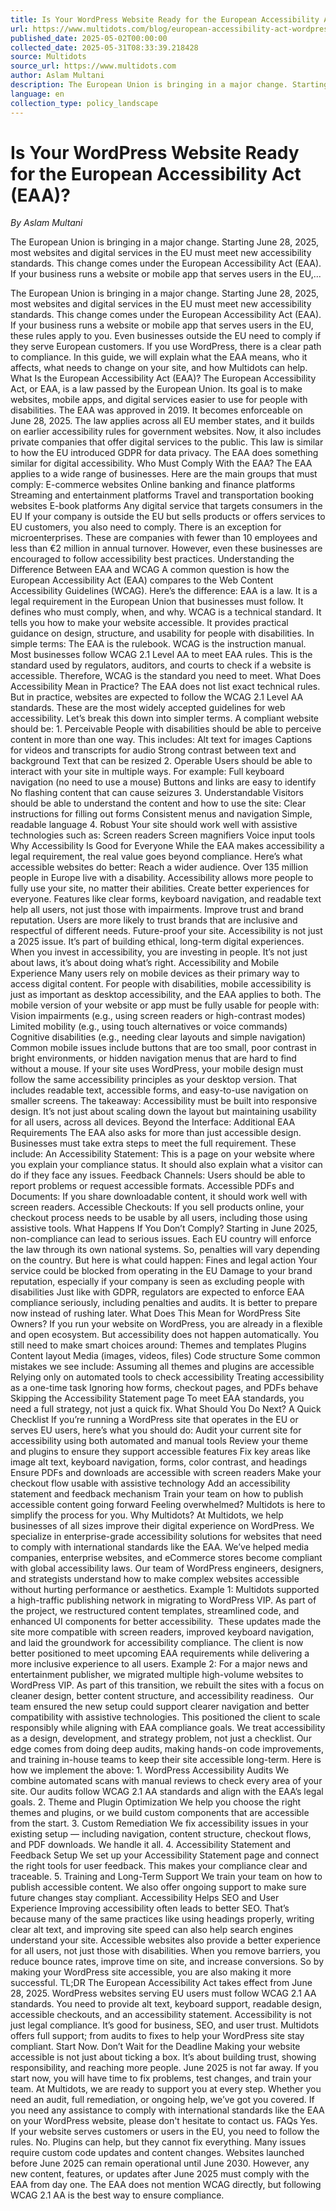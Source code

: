 ```yaml
---
title: Is Your WordPress Website Ready for the European Accessibility Act (EAA)?
url: https://www.multidots.com/blog/european-accessibility-act-wordpress-compliance/
published_date: 2025-05-02T00:00:00
collected_date: 2025-05-31T08:33:39.218428
source: Multidots
source_url: https://www.multidots.com
author: Aslam Multani
description: The European Union is bringing in a major change. Starting June 28, 2025, most websites and digital services in the EU must meet new accessibility standards. This change comes under the European Accessibility Act (EAA). If your business runs a website or mobile app that serves users in the EU,...
language: en
collection_type: policy_landscape
---
```


# Is Your WordPress Website Ready for the European Accessibility Act (EAA)?

*By Aslam Multani*

The European Union is bringing in a major change. Starting June 28, 2025, most websites and digital services in the EU must meet new accessibility standards. This change comes under the European Accessibility Act (EAA). If your business runs a website or mobile app that serves users in the EU,...

The European Union is bringing in a major change. Starting June 28, 2025, most websites and digital services in the EU must meet new accessibility standards. This change comes under the European Accessibility Act (EAA). If your business runs a website or mobile app that serves users in the EU, these rules apply to you. Even businesses outside the EU need to comply if they serve European customers. If you use WordPress, there is a clear path to compliance. In this guide, we will explain what the EAA means, who it affects, what needs to change on your site, and how Multidots can help. What Is the European Accessibility Act (EAA)? The European Accessibility Act, or EAA, is a law passed by the European Union. Its goal is to make websites, mobile apps, and digital services easier to use for people with disabilities. The EAA was approved in 2019. It becomes enforceable on June 28, 2025. The law applies across all EU member states, and it builds on earlier accessibility rules for government websites. Now, it also includes private companies that offer digital services to the public. This law is similar to how the EU introduced GDPR for data privacy. The EAA does something similar for digital accessibility. Who Must Comply With the EAA? The EAA applies to a wide range of businesses. Here are the main groups that must comply: E-commerce websites Online banking and finance platforms Streaming and entertainment platforms Travel and transportation booking websites E-book platforms Any digital service that targets consumers in the EU If your company is outside the EU but sells products or offers services to EU customers, you also need to comply. There is an exception for microenterprises. These are companies with fewer than 10 employees and less than €2 million in annual turnover. However, even these businesses are encouraged to follow accessibility best practices. Understanding the Difference Between EAA and WCAG A common question is how the European Accessibility Act (EAA) compares to the Web Content Accessibility Guidelines (WCAG). Here’s the difference: EAA is a law. It is a legal requirement in the European Union that businesses must follow. It defines who must comply, when, and why. WCAG is a technical standard. It tells you how to make your website accessible. It provides practical guidance on design, structure, and usability for people with disabilities. In simple terms: The EAA is the rulebook. WCAG is the instruction manual. Most businesses follow WCAG 2.1 Level AA to meet EAA rules. This is the standard used by regulators, auditors, and courts to check if a website is accessible. Therefore, WCAG is the standard you need to meet. What Does Accessibility Mean in Practice? The EAA does not list exact technical rules. But in practice, websites are expected to follow the WCAG 2.1 Level AA standards. These are the most widely accepted guidelines for web accessibility. Let’s break this down into simpler terms. A compliant website should be: 1. Perceivable People with disabilities should be able to perceive content in more than one way. This includes: Alt text for images Captions for videos and transcripts for audio Strong contrast between text and background Text that can be resized 2. Operable Users should be able to interact with your site in multiple ways. For example: Full keyboard navigation (no need to use a mouse) Buttons and links are easy to identify No flashing content that can cause seizures 3. Understandable Visitors should be able to understand the content and how to use the site: Clear instructions for filling out forms Consistent menus and navigation Simple, readable language 4. Robust Your site should work well with assistive technologies such as: Screen readers Screen magnifiers Voice input tools Why Accessibility Is Good for Everyone While the EAA makes accessibility a legal requirement, the real value goes beyond compliance. Here’s what accessible websites do better: Reach a wider audience. Over 135 million people in Europe live with a disability. Accessibility allows more people to fully use your site, no matter their abilities. Create better experiences for everyone. Features like clear forms, keyboard navigation, and readable text help all users, not just those with impairments. Improve trust and brand reputation. Users are more likely to trust brands that are inclusive and respectful of different needs. Future-proof your site. Accessibility is not just a 2025 issue. It’s part of building ethical, long-term digital experiences. When you invest in accessibility, you are investing in people. It’s not just about laws, it’s about doing what’s right. Accessibility and Mobile Experience Many users rely on mobile devices as their primary way to access digital content. For people with disabilities, mobile accessibility is just as important as desktop accessibility, and the EAA applies to both. The mobile version of your website or app must be fully usable for people with: Vision impairments (e.g., using screen readers or high-contrast modes) Limited mobility (e.g., using touch alternatives or voice commands) Cognitive disabilities (e.g., needing clear layouts and simple navigation) Common mobile issues include buttons that are too small, poor contrast in bright environments, or hidden navigation menus that are hard to find without a mouse. If your site uses WordPress, your mobile design must follow the same accessibility principles as your desktop version. That includes readable text, accessible forms, and easy-to-use navigation on smaller screens. The takeaway: Accessibility must be built into responsive design. It’s not just about scaling down the layout but maintaining usability for all users, across all devices. Beyond the Interface: Additional EAA Requirements The EAA also asks for more than just accessible design. Businesses must take extra steps to meet the full requirement. These include: An Accessibility Statement: This is a page on your website where you explain your compliance status. It should also explain what a visitor can do if they face any issues. Feedback Channels: Users should be able to report problems or request accessible formats. Accessible PDFs and Documents: If you share downloadable content, it should work well with screen readers. Accessible Checkouts: If you sell products online, your checkout process needs to be usable by all users, including those using assistive tools. What Happens If You Don’t Comply? Starting in June 2025, non-compliance can lead to serious issues. Each EU country will enforce the law through its own national systems. So, penalties will vary depending on the country. But here is what could happen: Fines and legal action Your service could be blocked from operating in the EU Damage to your brand reputation, especially if your company is seen as excluding people with disabilities Just like with GDPR, regulators are expected to enforce EAA compliance seriously, including penalties and audits. It is better to prepare now instead of rushing later. What Does This Mean for WordPress Site Owners? If you run your website on WordPress, you are already in a flexible and open ecosystem. But accessibility does not happen automatically. You still need to make smart choices around: Themes and templates Plugins Content layout Media (images, videos, files) Code structure Some common mistakes we see include: Assuming all themes and plugins are accessible Relying only on automated tools to check accessibility Treating accessibility as a one-time task Ignoring how forms, checkout pages, and PDFs behave Skipping the Accessibility Statement page To meet EAA standards, you need a full strategy, not just a quick fix. What Should You Do Next? A Quick Checklist If you’re running a WordPress site that operates in the EU or serves EU users, here’s what you should do: Audit your current site for accessibility using both automated and manual tools Review your theme and plugins to ensure they support accessible features Fix key areas like image alt text, keyboard navigation, forms, color contrast, and headings Ensure PDFs and downloads are accessible with screen readers Make your checkout flow usable with assistive technology Add an accessibility statement and feedback mechanism Train your team on how to publish accessible content going forward Feeling overwhelmed? Multidots is here to simplify the process for you. Why Multidots? At Multidots, we help businesses of all sizes improve their digital experience on WordPress. We specialize in enterprise-grade accessibility solutions for websites that need to comply with international standards like the EAA. We’ve helped media companies, enterprise websites, and eCommerce stores become compliant with global accessibility laws. Our team of WordPress engineers, designers, and strategists understand how to make complex websites accessible without hurting performance or aesthetics. Example 1: Multidots supported a high-traffic publishing network in migrating to WordPress VIP. As part of the project, we restructured content templates, streamlined code, and enhanced UI components for better accessibility.  These updates made the site more compatible with screen readers, improved keyboard navigation, and laid the groundwork for accessibility compliance. The client is now better positioned to meet upcoming EAA requirements while delivering a more inclusive experience to all users. Example 2: For a major news and entertainment publisher, we migrated multiple high-volume websites to WordPress VIP. As part of this transition, we rebuilt the sites with a focus on cleaner design, better content structure, and accessibility readiness.  Our team ensured the new setup could support clearer navigation and better compatibility with assistive technologies. This positioned the client to scale responsibly while aligning with EAA compliance goals. We treat accessibility as a design, development, and strategy problem, not just a checklist. Our edge comes from doing deep audits, making hands-on code improvements, and training in-house teams to keep their site accessible long-term. Here is how we implement the above: 1. WordPress Accessibility Audits We combine automated scans with manual reviews to check every area of your site. Our audits follow WCAG 2.1 AA standards and align with the EAA’s legal goals. 2. Theme and Plugin Optimization We help you choose the right themes and plugins, or we build custom components that are accessible from the start. 3. Custom Remediation We fix accessibility issues in your existing setup — including navigation, content structure, checkout flows, and PDF downloads. We handle it all. 4. Accessibility Statement and Feedback Setup We set up your Accessibility Statement page and connect the right tools for user feedback. This makes your compliance clear and traceable. 5. Training and Long-Term Support We train your team on how to publish accessible content. We also offer ongoing support to make sure future changes stay compliant. Accessibility Helps SEO and User Experience Improving accessibility often leads to better SEO. That’s because many of the same practices like using headings properly, writing clear alt text, and improving site speed can also help search engines understand your site. Accessible websites also provide a better experience for all users, not just those with disabilities. When you remove barriers, you reduce bounce rates, improve time on site, and increase conversions. So by making your WordPress site accessible, you are also making it more successful. TL;DR The European Accessibility Act takes effect from June 28, 2025. WordPress websites serving EU users must follow WCAG 2.1 AA standards. You need to provide alt text, keyboard support, readable design, accessible checkouts, and an accessibility statement. Accessibility is not just legal compliance. It’s good for business, SEO, and user trust. Multidots offers full support; from audits to fixes to help your WordPress site stay compliant. Start Now. Don’t Wait for the Deadline Making your website accessible is not just about ticking a box. It’s about building trust, showing responsibility, and reaching more people. June 2025 is not far away. If you start now, you will have time to fix problems, test changes, and train your team. At Multidots, we are ready to support you at every step. Whether you need an audit, full remediation, or ongoing help, we’ve got you covered. If you need any assistance to comply with international standards like the EAA on your WordPress website, please don't hesitate to contact us. FAQs Yes. If your website serves customers or users in the EU, you need to follow the rules. No. Plugins can help, but they cannot fix everything. Many issues require custom code updates and content changes. Websites launched before June 2025 can remain operational until June 2030. However, any new content, features, or updates after June 2025 must comply with the EAA from day one. The EAA does not mention WCAG directly, but following WCAG 2.1 AA is the best way to ensure compliance.